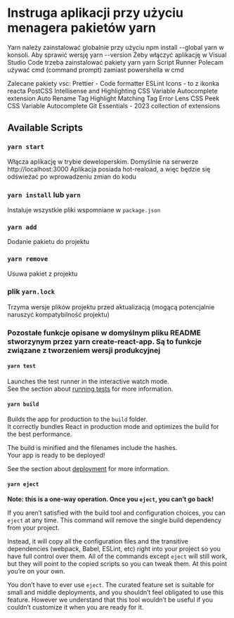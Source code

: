 # Instruga aplikacji przy użyciu menagera pakietów yarn

Yarn należy zainstalować globalnie przy użyciu 
	npm install --global yarn
w konsoli.
Aby sprawić wersję 
	yarn --version
Żeby włączyć aplikację w Visual Studio Code trzeba zainstalować pakiety
	yarn
	yarn Script Runner
Polecam używać cmd (command prompt) zamiast powershella w cmd

Zalecane pakiety vsc:
	Prettier - Code formatter
	ESLint
	Icons - to z ikonka reacta
	PostCSS Intellisense and Highlighting
	CSS Variable Autocomplete extension
	Auto Rename Tag
	Highlight Matching Tag
	Error Lens
	CSS Peek
	CSS Variable Autocomplete
	Git Essentials - 2023 collection of extensions 

## Available Scripts

### `yarn start`

Włącza aplikację w trybie deweloperskim.
Domyślnie na serwerze  http://localhost:3000
Aplikacja posiada hot-reaload, a więc będzie się odświeżać po wprowadzeniu zmian do kodu

### `yarn install` lub `yarn` 

Instaluje wszystkie pliki wspomniane w `package.json`

### `yarn add`

Dodanie pakietu do projektu

### `yarn remove`

Usuwa pakiet z projektu

### plik `yarn.lock`

Trzyma wersje plików projektu przed aktualizacją (mogącą potencjalnie naruszyć kompatybilność projektu)


### Pozostałe funkcje opisane w domyślnym pliku README stworzynym przez yarn create-react-app. Są to funkcje związane z tworzeniem wersji produkcyjnej

#### `yarn test`

Launches the test runner in the interactive watch mode.\
See the section about [running tests](https://facebook.github.io/create-react-app/docs/running-tests) for more information.

#### `yarn build`

Builds the app for production to the `build` folder.\
It correctly bundles React in production mode and optimizes the build for the best performance.

The build is minified and the filenames include the hashes.\
Your app is ready to be deployed!

See the section about [deployment](https://facebook.github.io/create-react-app/docs/deployment) for more information.

#### `yarn eject`

**Note: this is a one-way operation. Once you `eject`, you can’t go back!**

If you aren’t satisfied with the build tool and configuration choices, you can `eject` at any time. This command will remove the single build dependency from your project.

Instead, it will copy all the configuration files and the transitive dependencies (webpack, Babel, ESLint, etc) right into your project so you have full control over them. All of the commands except `eject` will still work, but they will point to the copied scripts so you can tweak them. At this point you’re on your own.

You don’t have to ever use `eject`. The curated feature set is suitable for small and middle deployments, and you shouldn’t feel obligated to use this feature. However we understand that this tool wouldn’t be useful if you couldn’t customize it when you are ready for it.
